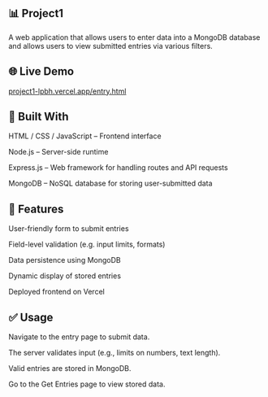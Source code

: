 ## 📊 Project1

A web application that allows users to enter data into a MongoDB database and allows users to view submitted entries via various filters.

## 🌐 Live Demo

[project1-lpbh.vercel.app/entry.html](project1-lpbh.vercel.app/entry.html)

## 🧱 Built With

HTML / CSS / JavaScript – Frontend interface

Node.js – Server-side runtime

Express.js – Web framework for handling routes and API requests

MongoDB – NoSQL database for storing user-submitted data

## 🎯 Features

User-friendly form to submit entries

Field-level validation (e.g. input limits, formats)

Data persistence using MongoDB

Dynamic display of stored entries

Deployed frontend on Vercel

## ✅ Usage

Navigate to the entry page to submit data.

The server validates input (e.g., limits on numbers, text length).

Valid entries are stored in MongoDB.

Go to the Get Entries page to view stored data.
